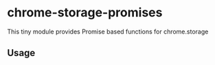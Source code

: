 # chrome-storage-promises

This tiny module provides Promise based functions for chrome.storage

## Usage
